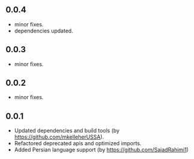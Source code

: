 ## 0.0.4

* minor fixes.
* dependencies updated.
## 0.0.3

* minor fixes.
## 0.0.2

* minor fixes.
## 0.0.1

* Updated dependencies and build tools (by https://github.com/mkelleherUSSA).
* Refactored deprecated apis and optimized imports.
* Added Persian language support (by https://github.com/SajadRahimi1)
